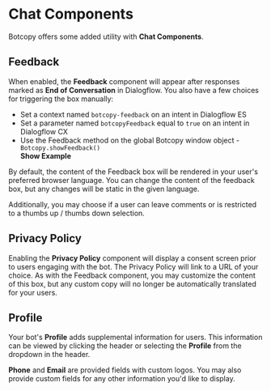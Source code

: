 # Chat Components
Botcopy offers some added utility with **Chat Components**.

## Feedback
When enabled, the **Feedback** component will appear after responses marked as **End of Conversation** in Dialogflow. You also have a few choices for triggering the box manually:

- Set a context named `botcopy-feedback` on an intent in Dialogflow ES
- Set a parameter named `botcopyFeedback` equal to `true` on an intent in Dialogflow CX
- Use the Feedback method on the global Botcopy window object - `Botcopy.showFeedback()` <div onclick="Botcopy.openWindow(); Botcopy.showFeedback()" style="cursor: pointer">**Show Example**<div>


By default, the content of the Feedback box will be rendered in your user's preferred browser language. You can change the content of the feedback box, but any changes will be static in the given language.

Additionally, you may choose if a user can leave comments or is restricted to a thumbs up / thumbs down selection.

## Privacy Policy
Enabling the **Privacy Policy** component will display a consent screen prior to users engaging with the bot. The Privacy Policy will link to a URL of your choice. As with the Feedback component, you may customize the content of this box, but any custom copy will no longer be automatically translated for your users.

## Profile
Your bot's **Profile** adds supplemental information for users. This information can be viewed by clicking the header or selecting the **Profile** from the dropdown in the header.

**Phone** and **Email** are provided fields with custom logos. You may also provide custom fields for any other information you'd like to display.
